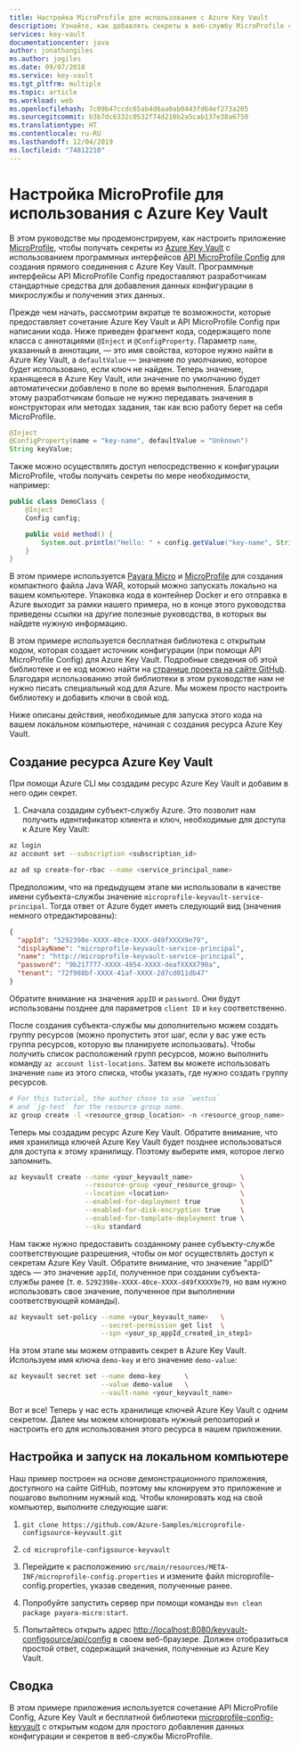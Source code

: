 ```yaml
---
title: Настройка MicroProfile для использования с Azure Key Vault
description: Узнайте, как добавлять секреты в веб-службу MicroProfile с помощью Azure Key Vault
services: key-vault
documentationcenter: java
author: jonathangiles
ms.author: jogiles
ms.date: 09/07/2018
ms.service: key-vault
ms.tgt_pltfrm: multiple
ms.topic: article
ms.workload: web
ms.openlocfilehash: 7c09b47ccdc65ab4d6aa0ab0443fd64ef273a205
ms.sourcegitcommit: b3b7dc6332c0532f74d210b2a5cab137e38a6750
ms.translationtype: HT
ms.contentlocale: ru-RU
ms.lasthandoff: 12/04/2019
ms.locfileid: "74812210"
---
```

# <a name="configure-microprofile-with-azure-key-vault"></a>Настройка MicroProfile для использования с Azure Key Vault

В этом руководстве мы продемонстрируем, как настроить приложение [MicroProfile](http://microprofile.io), чтобы получать секреты из [Azure Key Vault](https://azure.microsoft.com/services/key-vault/) с использованием программных интерфейсов [API MicroProfile Config](https://microprofile.io/project/eclipse/microprofile-config) для создания прямого соединения с Azure Key Vault. Программные интерфейсы API MicroProfile Config предоставляют разработчикам стандартные средства для добавления данных конфигурации в микрослужбы и получения этих данных.

Прежде чем начать, рассмотрим вкратце те возможности, которые предоставляет сочетание Azure Key Vault и API MicroProfile Config при написании кода. Ниже приведен фрагмент кода, содержащего поле класса с аннотациями `@Inject` и `@ConfigProperty`. Параметр `name`, указанный в аннотации, — это имя свойства, которое нужно найти в Azure Key Vault, а `defaultValue` — значение по умолчанию, которое будет использовано, если ключ не найден. Теперь значение, хранящееся в Azure Key Vault, или значение по умолчанию будет автоматически добавлено в поле во время выполнения. Благодаря этому разработчикам больше не нужно передавать значения в конструкторах или методах задания, так как всю работу берет на себя MicroProfile.

```java
@Inject
@ConfigProperty(name = "key-name", defaultValue = "Unknown")
String keyValue;
```

Также можно осуществлять доступ непосредственно к конфигурации MicroProfile, чтобы получать секреты по мере необходимости, например:

```java
public class DemoClass {
    @Inject
    Config config;

    public void method() {
        System.out.println("Hello: " + config.getValue("key-name", String.class));
    }
}
```

В этом примере используется [Payara Micro](https://www.payara.fish/payara_micro) и [MicroProfile](https://microprofile.io/) для создания компактного файла Java WAR, который можно запускать локально на вашем компьютере. Упаковка кода в контейнер Docker и его отправка в Azure выходит за рамки нашего примера, но в конце этого руководства приведены ссылки на другие полезные руководства, в которых вы найдете нужную информацию.

В этом примере используется бесплатная библиотека с открытым кодом, которая создает источник конфигурации (при помощи API MicroProfile Config) для Azure Key Vault. Подробные сведения об этой библиотеке и ее код можно найти на [странице проекта на сайте GitHub](https://github.com/Azure/azure-microprofile/tree/master/microprofile-config-keyvault). Благодаря использованию этой библиотеки в этом руководстве нам не нужно писать специальный код для Azure. Мы можем просто настроить библиотеку и добавить ключи в свой код.

Ниже описаны действия, необходимые для запуска этого кода на вашем локальном компьютере, начиная с создания ресурса Azure Key Vault.

## <a name="creating-an-azure-key-vault-resource"></a>Создание ресурса Azure Key Vault

При помощи Azure CLI мы создадим ресурс Azure Key Vault и добавим в него один секрет.

1. Сначала создадим субъект-службу Azure. Это позволит нам получить идентификатор клиента и ключ, необходимые для доступа к Azure Key Vault:

```bash
az login
az account set --subscription <subscription_id>

az ad sp create-for-rbac --name <service_principal_name>
```

Предположим, что на предыдущем этапе ми использовали в качестве имени субъекта-службы значение `microprofile-keyvault-service-principal`. Тогда ответ от Azure будет иметь следующий вид (значения немного отредактированы):

```json
{
  "appId": "5292398e-XXXX-40ce-XXXX-d49fXXXX9e79",
  "displayName": "microprofile-keyvault-service-principal",
  "name": "http://microprofile-keyvault-service-principal",
  "password": "9b217777-XXXX-4954-XXXX-deafXXXX790a",
  "tenant": "72f988bf-XXXX-41af-XXXX-2d7cd011db47"
}
```

Обратите внимание на значения `appID` и `password`. Они будут использованы позднее для параметров `client ID` и `key` соответственно.

После создания субъекта-службы мы дополнительно можем создать группу ресурсов (можно пропустить этот шаг, если у вас уже есть группа ресурсов, которую вы планируете использовать). Чтобы получить список расположений групп ресурсов, можно выполнить команду `az account list-locations`. Затем вы можете использовать значение `name` из этого списка, чтобы указать, где нужно создать группу ресурсов.

```bash
# For this tutorial, the author chose to use `westus`
# and `jg-test` for the resource group name.
az group create -l <resource_group_location> -n <resource_group_name>
```

Теперь мы создадим ресурс Azure Key Vault. Обратите внимание, что имя хранилища ключей Azure Key Vault будет позднее использоваться для доступа к этому хранилищу. Поэтому выберите имя, которое легко запомнить.

```bash
az keyvault create --name <your_keyvault_name>            \
                   --resource-group <your_resource_group> \
                   --location <location>                  \
                   --enabled-for-deployment true          \
                   --enabled-for-disk-encryption true     \
                   --enabled-for-template-deployment true \
                   --sku standard
```

Нам также нужно предоставить созданному ранее субъекту-службе соответствующие разрешения, чтобы он мог осуществлять доступ к секретам Azure Key Vault. Обратите внимание, что значение "appID" здесь — это значение `appId`, полученное при создании субъекта-службы ранее (т. е. `5292398e-XXXX-40ce-XXXX-d49fXXXX9e79`, но вам нужно использовать свое значение, полученное при выполнении соответствующей команды).

```bash
az keyvault set-policy --name <your_keyvault_name>   \
                       --secret-permission get list  \
                       --spn <your_sp_appId_created_in_step1>
```

На этом этапе мы можем отправить секрет в Azure Key Vault. Используем имя ключа `demo-key` и его значение `demo-value`:

```bash
az keyvault secret set --name demo-key      \
                       --value demo-value   \
                       --vault-name <your_keyvault_name>  
```

Вот и все! Теперь у нас есть хранилище ключей Azure Key Vault с одним секретом. Далее мы можем клонировать нужный репозиторий и настроить его для использования этого ресурса в нашем приложении.

## <a name="getting-up-and-running-locally"></a>Настройка и запуск на локальном компьютере

Наш пример построен на основе демонстрационного приложения, доступного на сайте GitHub, поэтому мы клонируем это приложение и пошагово выполним нужный код. Чтобы клонировать код на свой компьютер, выполните следующие шаги:

1. `git clone https://github.com/Azure-Samples/microprofile-configsource-keyvault.git`

1. `cd microprofile-configsource-keyvault`

1. Перейдите к расположению `src/main/resources/META-INF/microprofile-config.properties` и измените файл microprofile-config.properties, указав сведения, полученные ранее.

1. Попробуйте запустить сервер при помощи команды `mvn clean package payara-micro:start`.

1. Попытайтесь открыть адрес [http://localhost:8080/keyvault-configsource/api/config](http://localhost:8080/keyvault-configsource/api/config) в своем веб-браузере. Должен отобразиться простой ответ, содержащий значения, полученные из Azure Key Vault.

## <a name="summary"></a>Сводка

В этом примере приложения используется сочетание API MicroProfile Config, Azure Key Vault и бесплатной библиотеки [microprofile-config-keyvault](https://github.com/Azure/azure-microprofile/tree/master/microprofile-config-keyvault) с открытым кодом для простого добавления данных конфигурации и секретов в веб-службы MicroProfile.
